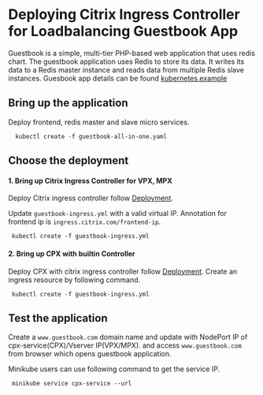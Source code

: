 # **Deploying Citrix Ingress Controller for Loadbalancing Guestbook App**

   Guestbook is a simple, multi-tier PHP-based web application that uses redis chart.
   The guestbook application uses Redis to store its data. It writes its data to a Redis master instance and reads data from multiple Redis slave instances.
   Guesbook app details can be found [kubernetes.example](https://kubernetes.io/docs/tutorials/stateless-application/guestbook/)

## **Bring up the application**
  Deploy frontend, redis master and slave micro services.   
  ```
    kubectl create -f guestbook-all-in-one.yaml
  ```

## **Choose the  deployment**

#### **1. Bring up Citrix Ingress Controller for VPX, MPX**
   Deploy Citrix ingress controller follow [Deployment](../../deployment).

   Update `guestbook-ingress.yml` with a valid virtual IP. Annotation for frontend ip is `ingress.citrix.com/frontend-ip`.

   ```
    kubectl create -f guestbook-ingress.yml
   ```

#### **2. Bring up CPX with builtin Controller**

   Deploy CPX with citrix ingress controller follow [Deployment](../../deployment).
   Create an ingress resource by following command.
   ```
    kubectl create -f guestbook-ingress.yml
   ```
##  **Test the application**
   Create a `www.guestbook.com` domain name and update with NodePort IP of cpx-service(CPX)/Vserver IP(VPX/MPX). and access `www.guestbook.com` from browser which opens guestbook application. 
   
   Minikube users can use following command to get the service IP.
   ```
    minikube service cpx-service --url 
   ```
